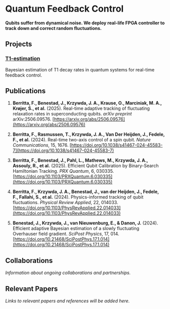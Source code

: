 # Quantum Feedback Control

**Qubits suffer from dynamical noise. We deploy real-life FPGA controller to track down and correct random fluctuations.**

## Projects

### [T1-estimation](https://github.com/JAK-lab/qfc-T1-estimation)
Bayesian estimation of T1 decay rates in quantum systems for real-time feedback control.

## Publications

1. **Berritta, F., Benestad, J., Krzywda, J. A., Krause, O., Marciniak, M. A., Krøjer, S., et al.** (2025). Real-time adaptive tracking of fluctuating relaxation rates in superconducting qubits. *arXiv preprint* arXiv:2506.09576. [https://arxiv.org/abs/2506.09576](https://arxiv.org/abs/2506.09576)

2. **Berritta, F., Rasmussen, T., Krzywda, J. A., Van Der Heijden, J., Fedele, F., et al.** (2024). Real-time two-axis control of a spin qubit. *Nature Communications*, 15, 1676. [https://doi.org/10.1038/s41467-024-45583-7](https://doi.org/10.1038/s41467-024-45583-7)

3. **Berritta, F., Benestad, J., Pahl, L., Mathews, M., Krzywda, J. A., Assouly, R., et al.** (2025). Efficient Qubit Calibration by Binary-Search Hamiltonian Tracking. *PRX Quantum*, 6, 030335. [https://doi.org/10.1103/PRXQuantum.6.030335](https://doi.org/10.1103/PRXQuantum.6.030335)

4. **Berritta, F., Krzywda, J. A., Benestad, J., van der Heijden, J., Fedele, F., Fallahi, S., et al.** (2024). Physics-informed tracking of qubit fluctuations. *Physical Review Applied*, 22, 014033. [https://doi.org/10.1103/PhysRevApplied.22.014033](https://doi.org/10.1103/PhysRevApplied.22.014033)

5. **Benestad, J., Krzywda, J., van Nieuwenburg, E., & Danon, J.** (2024). Efficient adaptive Bayesian estimation of a slowly fluctuating Overhauser field gradient. *SciPost Physics*, 17, 014. [https://doi.org/10.21468/SciPostPhys.17.1.014](https://doi.org/10.21468/SciPostPhys.17.1.014)

## Collaborations

*Information about ongoing collaborations and partnerships.*

## Relevant Papers

*Links to relevant papers and references will be added here.*